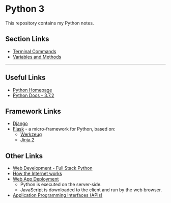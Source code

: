 # Python 3

This repository contains my Python notes.  

## Section Links
- [Terminal Commands](./TOC/terminal-cmds.md)
- [Variables and Methods](./TOC/variables-methods.md)

---
## Useful Links
- [Python Homepage](https://www.python.org/)  
- [Python Docs - 3.7.2](https://docs.python.org/3/) 

## Framework Links
- [Django](https://www.djangoproject.com)
- [Flask](http://flask.pocoo.org) - a micro-framework for Python, based on:  
    - [Werkzeug](http://werkzeug.pocoo.org)
    - [Jinja 2](http://jinja.pocoo.org)  

## Other Links
- [Web Development - Full Stack Python](https://www.fullstackpython.com/web-development.html)
- [How the Internet works](https://thesquareplanet.com/blog/how-the-internet-works/)
- [Web App Deployment](https://www.fullstackpython.com/deployment.html)
    - Python is executed on the server-side.
    - JavaScript is downloaded to the client and run by the web browser.  
- [Application Programming Interfaces (APIs)](https://www.fullstackpython.com/application-programming-interfaces.html)

